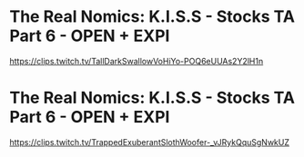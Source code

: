 # The Real Nomics: K.I.S.S - Stocks TA Part 6 - OPEN + EXPI
https://clips.twitch.tv/TallDarkSwallowVoHiYo-POQ6eUUAs2Y2lH1n
# The Real Nomics: K.I.S.S - Stocks TA Part 6 - OPEN + EXPI
https://clips.twitch.tv/TrappedExuberantSlothWoofer-_vJRykQquSgNwkUZ
